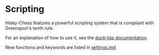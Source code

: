 # Scripting

Hidey-Chess features a powerful scripting system that is compliant with Greenspun's tenth rule.

For an explanation of how to use it, see the [duck-lisp documentation](https://github.com/oitzujoey/duck-lisp/blob/master/language.md).

New functions and keywords are listed in [settings.md](settings.md).
